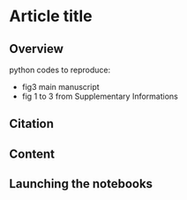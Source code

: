 # Article title

## Overview

python codes to reproduce:
- fig3 main manuscript
- fig 1 to 3 from Supplementary Informations


## Citation

## Content

## Launching the notebooks
